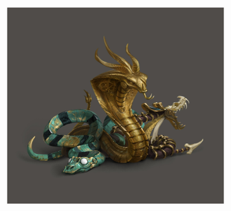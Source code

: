 [![Love sex and birth](https://github.com/awaisworkstation1/Shangbang/blob/main/Kobra.jpg)](https://www.highrevenuegate.com/qq1c7js6j?key=482ba64bb535d17bbe1e8eef5b198a46)

